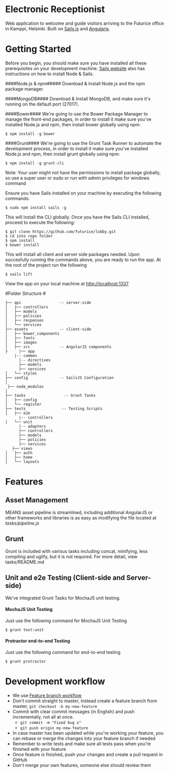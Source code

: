 # Electronic Receptionist

Web application to welcome and guide visitors arriving to the Futurice office in Kamppi, Helsinki. Built on [Sails.js](http://sailsjs.org) and [Angularjs](http://www.angularjs.org).

# Getting Started #

Before you begin, you should make sure you have installed all these prerequisites on your development machine.
[Sails website](http://sailsjs.org/#/getStarted) also has instructions on how to install Node & Sails.

####Node.js & npm#####
Download & Install Node.js and the npm package manager.

####MongoDB####
Download & Install MongoDB, and make sure it's running on the default port (27017).

####Bower####
We're going to use the Bower Package Manager to manage the front-end packages, in order to install it make sure you've installed Node.js and npm, then install bower globally using npm:

    $ npm install -g bower

####Grunt####
We're going to use the Grunt Task Runner to automate the development process, in order to install it make sure you've installed Node.js and npm, then install grunt globally using npm:

    $ npm install -g grunt-cli
Note: Your user might not have the permissions to install package globally, so use a super user or sudo or run with admin privileges for windows command


Ensure you have Sails installed on your machine by executing the following commands:

    $ sudo npm install sails -g


This will install the CLI globally.  Once you have the Sails CLI installed, proceed to execute the following:


    $ git clone https://github.com/futurice/lobby.git
    $ cd into repo folder
    $ npm install
    $ bower install

This will install all client and server side packages needed.  Upon succesfully running the commands above, you are ready to run the app. At the root of the project run the following

    $ sails lift

View the app on your local machine at [http://localhost:1337](http://localhost:1337)


#Folder Structure #

```
├── api                 -- server-side
│   ├── controllers
│   ├── models
│   ├── policies
│   ├── responses
│   └── services
├── assets              -- client-side
│   ├── bower_components
│   ├── fonts
│   ├── images
│   ├── src             -- AngularJS components
├     |── app
    |-- common
      |-- directives
      ├── models
      ├── services
│   └── styles
├── config              -- SailsJS Configuration
│  
 ├── node_modules
│  
├── tasks                 -- Grunt Tasks
│   ├── config
│   └── register
├── tests                -- Testing Scripts
│   ├── e2e
      |-- controllers
│   └── unit
      |-- adapters
      ├── controllers
      ├── models
      ├── policies
      ├── services
   ├── views
│   ├── auth
│   ├── home
│   └── layouts

```

# Features #

## Asset Management ##
MEANS asset pipeline is streamlined, including additional AngularJS or other frameworks and libraries is as easy as modifying the file located at *tasks/pipeline.js*

## Grunt ##
Grunt is included with various tasks including concat, minifying, less compiling and uglify, but it is not required.  For more detail, view tasks/README.md

## Unit and e2e Testing (Client-side and Server-side) ##
We've integrated Grunt Tasks for MochaJS unit testing.

#### MochaJS Unit Testing ####
Just use the following command for MochaJS Unit Testing

    $ grunt test:unit

#### Protractor end-to-end Testing ####
Just use the following command for end-to-end testing

    $ grunt protractor

# Development workflow

* We use [Feature branch workflow](https://www.atlassian.com/git/tutorials/comparing-workflows/feature-branch-workflow)
* Don't commit straight to master, instead create a feature branch from master, `git checkout -b my-new-feature`
* Commit with clear commit messages (in English) and push incrementally, not all at once.
  * `git commit -m "Fixed bug x"`
  * `git push origin my-new-feature`
* In case master has been updated while you're working your feature, you can rebase or merge the changes into your feature branch if needed
* Remember to write tests and make sure all tests pass when you're finished with your feature
* Once feature is finished, push your changes and create a pull request in GitHub
* Don't merge your own features, someone else should review them
